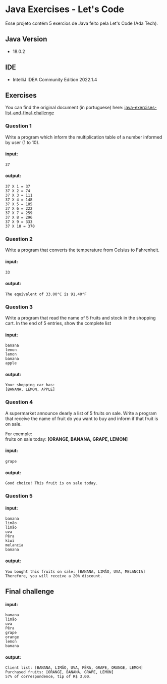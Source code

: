 # Java Exercises - Let's Code

Esse projeto contém 5 exercios de Java feito pela Let's Code (Ada Tech).

## Java Version
- 18.0.2

## IDE
- IntelliJ IDEA Community Edition 2022.1.4

## Exercises

You can find the original document (in portuguese) here: [java-exercises-list-and-final-challenge](./java-exercises-list-and-final-challenge.pdf)

### Question 1
Write a program which inform the multiplication table of a number informed by user (1 to 10).

#### input:

```terminal
37
```

#### output: 

```terminal
37 X 1 = 37 
37 X 2 = 74 
37 X 3 = 111 
37 X 4 = 148 
37 X 5 = 185 
37 X 6 = 222 
37 X 7 = 259 
37 X 8 = 296 
37 X 9 = 333 
37 X 10 = 370
```

### Question 2
Write a program that converts the temperature from Celsius to Fahrenheit.

#### input:

```terminal
33
```

#### output:

```terminal
The equivalent of 33.00°C is 91.40°F
```

### Question 3
Write a program that read the name of 5 fruits and stock in the shopping cart.
In the end of 5 entries, show the complete list

#### input:

```terminal
banana
lemon
lemon
banana
apple
```

#### output:

```terminal
Your shopping car has: 
[BANANA, LEMON, APPLE]
```

### Question 4
A supermarket announce dearly a list of 5 fruits on sale.
Write a program that receive the name of fruit do you want to buy and inform if that fruit is on sale.

For exemple:<br>
fruits on sale today: **[ORANGE, BANANA, GRAPE, LEMON]**
#### input:

```terminal
grape
```

#### output:

```terminal
Good choice! This fruit is on sale today.
```

### Question 5

#### input:

```terminal
banana
limão
limão
uva
Pêra
kiwi
melancia
banana
```

#### output:

```terminal
You bought this fruits on sale: [BANANA, LIMÃO, UVA, MELANCIA]
Therefore, you will receive a 20% discount.
```

## Final challenge


#### input:

```terminal
banana
limão
uva
Pêra
grape
orange
lemon
banana
```

#### output:

```terminal
Client list: [BANANA, LIMÃO, UVA, PÊRA, GRAPE, ORANGE, LEMON]
Purchased fruits: [ORANGE, BANANA, GRAPE, LEMON]
57% of correspondence, tip of R$ 3,00.
```